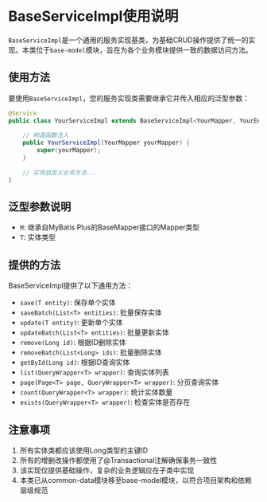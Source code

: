 # BaseServiceImpl使用说明

`BaseServiceImpl`是一个通用的服务实现基类，为基础CRUD操作提供了统一的实现。本类位于`base-model`模块，旨在为各个业务模块提供一致的数据访问方法。

## 使用方法

要使用`BaseServiceImpl`，您的服务实现类需要继承它并传入相应的泛型参数：

```java
@Service
public class YourServiceImpl extends BaseServiceImpl<YourMapper, YourEntity> implements YourService {
    
    // 构造函数注入
    public YourServiceImpl(YourMapper yourMapper) {
        super(yourMapper);
    }
    
    // 实现自定义业务方法...
}
```

## 泛型参数说明

- `M`: 继承自MyBatis Plus的BaseMapper接口的Mapper类型
- `T`: 实体类型

## 提供的方法

BaseServiceImpl提供了以下通用方法：

- `save(T entity)`: 保存单个实体
- `saveBatch(List<T> entities)`: 批量保存实体
- `update(T entity)`: 更新单个实体
- `updateBatch(List<T> entities)`: 批量更新实体
- `remove(Long id)`: 根据ID删除实体
- `removeBatch(List<Long> ids)`: 批量删除实体
- `getById(Long id)`: 根据ID查询实体
- `list(QueryWrapper<T> wrapper)`: 查询实体列表
- `page(Page<T> page, QueryWrapper<T> wrapper)`: 分页查询实体
- `count(QueryWrapper<T> wrapper)`: 统计实体数量
- `exists(QueryWrapper<T> wrapper)`: 检查实体是否存在

## 注意事项

1. 所有实体类都应该使用Long类型的主键ID
2. 所有的增删改操作都使用了@Transactional注解确保事务一致性
3. 该实现仅提供基础操作，复杂的业务逻辑应在子类中实现
4. 本类已从common-data模块移至base-model模块，以符合项目架构和依赖层级规范 